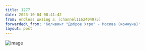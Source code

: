 ```yaml
---
title: 1277
date: 2023-10-04 08:41:42
from: endless шизing ⍼ (channel1162404975)
forwarded\_from: 'Коливинг "Доброе Утро" - Москва (коммуна)'
layout: post
---
```


![image](photos/photo_179@04-10-2023_08-41-42.jpg)


